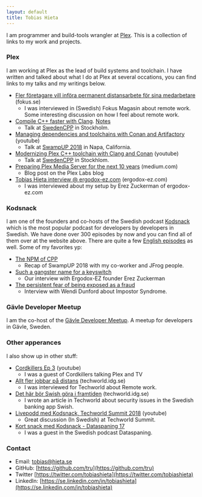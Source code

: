 ```yaml
---
layout: default
title: Tobias Hieta
---
```


I am programmer and build-tools wrangler at [Plex](https://plex.tv). This is a collection of links to my work and projects.

### Plex
I am working at Plex as the lead of build systems and toolchain.
I have written and talked about what I do at Plex at several occations, you can find links to my talks and my writings below.

* [Fler företagare vill införa permanent distansarbete för sina medarbetare](https://www.fokus.se/2020/04/fler-foretagare-vill-permanent-infora-distansarbete-for-sina-medarbetare/) (fokus.se)
  * I was interviewed in (Swedish) Fokus Magasin about remote work. Some interesting discussion on how I feel about remote work.
* [Compile C++ faster with Clang](https://www.youtube.com/watch?v=X4pyOtawqjg). [Notes](https://gist.github.com/tru/ad677ba2b1d543e238b0e09eb3aad3ac)
  * Talk at [SwedenCPP](https://www.swedencpp.se/) in Stockholm.
* [Managing dependencies and toolchains with Conan and Artifactory](https://www.youtube.com/watch?v=jKG6cETLN3M) (youtube)
  * Talk at [SwampUP 2018](https://swampup.jfrog.com/) in Napa, California.
* [Modernizing Plex C++ toolchain with Clang and Conan](https://www.youtube.com/watch?v=wrF0Yc3n1DE) (youtube)
  * Talk at [SwedenCPP](https://www.swedencpp.se/) in Stockhlom.
* [Preparing Plex Media Server for the next 10 years](https://medium.com/plexlabs/preparing-plex-media-server-for-the-next-10-years-d54fc3f47bf) (medium.com)
  * Blog post on the Plex Labs blog
* [Tobias Hieta interview @ ergodox-ez.com](https://people.ergodox-ez.com/tobias-hieta/) (ergodox-ez.com)
  * I was interviewed about my setup by Erez Zuckerman of ergodox-ez.com

### Kodsnack

I am one of the founders and co-hosts of the Swedish podcast [Kodsnack](https://kodsnack.se) which is the most popular podcast for developers by developers in Swedish.
We have done over 300 episodes by now and you can find all of them over at the website above. There are quite a few [English episodes](https://kodsnack.se/international/) as well.
Some of my favorites yp:

* [The NPM of CPP](https://kodsnack.se/international/263/)
  * Recap of SwampUP 2018 with my co-worker and JFrog people.
* [Such a gangster name for a keyswitch](https://kodsnack.se/international/260/)
  * Our interview with Ergodox-EZ founder Erez Zuckerman
* [The persistent fear of being exposed as a fraud](https://kodsnack.se/international/240/)
  * Interview with Wendi Dunford about Impostor Syndrome.

### Gävle Developer Meetup

I am the co-host of the [Gävle Developer Meetup](https://www.meetup.com/Gavle-Developer-Meetup/). A meetup for developers in Gävle, Sweden.

### Other apperances

I also show up in other stuff:

* [Cordkillers Ep 3](https://www.youtube.com/watch?v=sQI2q6OVWAY) (youtube)
  * I was a guest of Cordkillers talking Plex and TV
* [Allt fler jobbar på distans](https://techworld.idg.se/2.2524/1.592181/allt-fler-jobbar-pa-distans) (techworld.idg.se)
  * I was interviewed for Techworld about Remote work.
* [Det här bör Swish göra i framtiden](https://techworld.idg.se/2.2524/1.599743/det-har-bor-swish-gora-i-framtiden) (techworld.idg.se)
  * I wrote an article in Techworld about security issues in the Swedish banking app Swish.
* [Livepodd med Kodsnack, Techworld Summit 2018](https://www.youtube.com/watch?v=rvYBdZUGLEU) (youtube)
  * Great discussion (In Swedish) at Techworld Summit.
* [Kort snack med Kodsnack - Dataspaning 17](https://dataspaning.podbean.com/e/17-episodnamn/)
  * I was a guest in the Swedish podcast Dataspaning.


### Contact

* Email: tobias@hieta.se
* GitHub: [https://github.com/tru](https://github.com/tru)
* Twitter [https://twitter.com/tobiashieta](https://twitter.com/tobiashieta)
* LinkedIn: [https://se.linkedin.com/in/tobiashieta](https://se.linkedin.com/in/tobiashieta)
